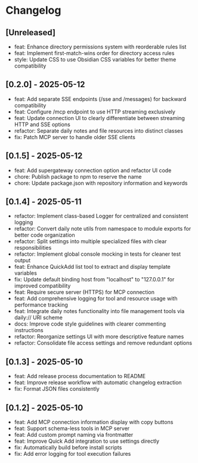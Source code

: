 # Changelog

## [Unreleased]

- feat: Enhance directory permissions system with reorderable rules list
- feat: Implement first-match-wins order for directory access rules
- style: Update CSS to use Obsidian CSS variables for better theme compatibility

## [0.2.0] - 2025-05-12

- feat: Add separate SSE endpoints (/sse and /messages) for backward compatibility
- feat: Configure /mcp endpoint to use HTTP streaming exclusively
- feat: Update connection UI to clearly differentiate between streaming HTTP and SSE options
- refactor: Separate daily notes and file resources into distinct classes
- fix: Patch MCP server to handle older SSE clients

## [0.1.5] - 2025-05-12

- feat: Add supergateway connection option and refactor UI code
- chore: Publish package to npm to reserve the name
- chore: Update package.json with repository information and keywords

## [0.1.4] - 2025-05-11

- refactor: Implement class-based Logger for centralized and consistent logging
- refactor: Convert daily note utils from namespace to module exports for better code organization
- refactor: Split settings into multiple specialized files with clear responsibilities
- refactor: Implement global console mocking in tests for cleaner test output
- feat: Enhance QuickAdd list tool to extract and display template variables
- fix: Update default binding host from "localhost" to "127.0.0.1" for improved compatibility
- feat: Require secure server (HTTPS) for MCP connection
- feat: Add comprehensive logging for tool and resource usage with performance tracking
- feat: Integrate daily notes functionality into file management tools via daily:// URI scheme
- docs: Improve code style guidelines with clearer commenting instructions
- refactor: Reorganize settings UI with more descriptive feature names
- refactor: Consolidate file access settings and remove redundant options

## [0.1.3] - 2025-05-10

- feat: Add release process documentation to README
- feat: Improve release workflow with automatic changelog extraction
- fix: Format JSON files consistently

## [0.1.2] - 2025-05-10

- feat: Add MCP connection information display with copy buttons
- feat: Support schema-less tools in MCP server
- feat: Add custom prompt naming via frontmatter
- feat: Improve Quick Add integration to use settings directly
- fix: Automatically build before install scripts
- fix: Add error logging for tool execution failures
